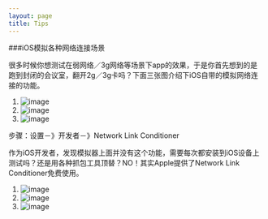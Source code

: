 ```yaml
---
layout: page
title: Tips
---
```


###iOS模拟各种网络连接场景


很多时候你想测试在弱网络／3g网络等场景下app的效果，于是你首先想到的是跑到封闭的会议室，翻开2g／3g卡吗？下面三张图介绍下iOS自带的模拟网络连接的功能。

1. ![image](http://akzhou.github.io/images/62A11FF5B924DCEEB3454212FD9670A1.png)
2. ![image](http://akzhou.github.io/images/62A11FF5B924DCEEB3454212FD9670A2.png)
3. ![image](http://akzhou.github.io/images/62A11FF5B924DCEEB3454212FD9670A3.png)

步骤：设置－》开发者－》Network Link Conditioner

作为iOS开发者，发现模拟器上面并没有这个功能，需要每次都安装到iOS设备上测试吗？还是用各种抓包工具顶替？NO！其实Apple提供了Network Link Conditioner免费使用。

1. ![image](http://akzhou.github.io/images/D4C93292-3D64-4483-B60E-5697D0C62EB1.png)
2. ![image](http://akzhou.github.io/images/D4C93292-3D64-4483-B60E-5697D0C62EB2.png)
3. ![image](http://akzhou.github.io/images/D4C93292-3D64-4483-B60E-5697D0C62EB3.png)